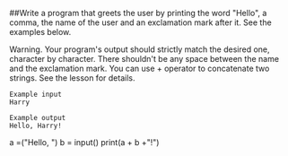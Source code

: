 ##Write a program that greets the user by printing the word "Hello", a comma, the name of the user and an exclamation mark after it. See the examples below.

Warning. Your program's output should strictly match the desired one, character by character. There shouldn't be any space between the name and the exclamation mark. You can use + operator to concatenate two strings. See the lesson for details.
```
Example input
Harry

Example output
Hello, Harry!

```
a =("Hello, ")
b = input()
print(a + b +"!")
